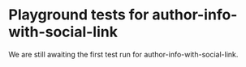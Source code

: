 # Playground tests for author-info-with-social-link
We are still awaiting the first test run for author-info-with-social-link.
